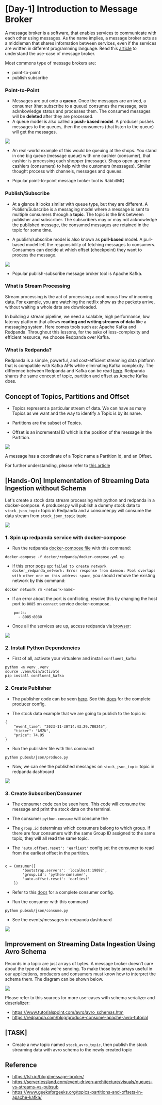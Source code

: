 # [Day-1] Introduction to Message Broker

A message broker is a software, that enables services to communicate with each other using messages. As the name implies, a message broker acts as a middleman that shares information between services, even if the services are written in different programming language. Read this [article](https://medium.com/geekculture/streams-vs-pub-sub-systems-in-redis-70626821cc2f) to understand the use-case of message broker. 

Most commons type of message brokers are:
- point-to-point
- publish subscribe

### Point-to-Point

- Messages are put onto a **queue**. Once the messages are arrived, a consumer (that subscribe to a queue) consumes the message, sets acknkowledge status and processes them. The consumed messages will be **deleted** after they are processed. 
- A queue model is also called a **push-based model**. A producer pushes messages to the queues, then the consumers (that listen to the queue) will get the messages.

![](./img/point-to-point.png)

- An real-world example of this would be queuing at the shops. You stand in one big queue (message queue) with one cashier (consumer), that cashier is processing each shopper (message). Shops open up more cashiers (consumers) to help with the customers (messages). Similar thought process with channels, messages and queues.


- Popular point-to-point message broker tool is RabbitMQ

### Publish/Subscribe
- At a glance it looks similar with queue type, but they are different. A Publish/Subscribe is a messaging model where a message is sent to multiple consumers through a **topic**. The topic is the link between publisher and subscriber. The subscribers may or may not acknowledge the published message, the consumed messages are retained in the topic for some time.

- A publish/subscribe model is also known as **pull-based** model. A pull-based model left the responsibility of fetching messages to consumers. Consumers can decide at which offset (checkpoint) they want to process the message.

![](./img/publish-subscribe.png)


- Popular publish-subscribe message broker tool is Apache Kafka.


### What is Stream Processing

Stream processing is the act of processing a continuous flow of incoming data. For example, you are watching the netflix show as the packets arrive, without waiting a whole data are downloaded.

In building a stream pipeline, we need a scalable, high performance, low latency platform that allows **reading and writing streams of data** like a messaging system. Here comes tools such as: Apache Kafka and Redpanda. Throughout this lessons, for the sake of less-complexity and efficient resource, we choose Redpanda over Kafka. 

### What is Redpanda?

Redpanda is a simple, powerful, and cost-efficient streaming data platform that is compatible with Kafka APIs while eliminating Kafka complexity. The difference between Redpanda and Kafka can be read [here](https://docs.redpanda.com/current/get-started/intro-to-events/#redpanda-differentiators). Redpanda shares the same concept of topic, partition and offset as Apache Kafka does.


## Concept of Topics, Partitions and Offset


- Topics represent a particular stream of data. We can have as many Topics as we want and the way to identify a Topic is by its name.

- Partitions are the subset of Topics. 

- Offset is an incremental ID which is the position of the message in the Partition.

![](./img/topic-partition-offset.png)

A message has a coordinate of a Topic name a Partition id, and an Offset.

For further understanding, please refer to [this article](https://www.geeksforgeeks.org/topics-partitions-and-offsets-in-apache-kafka/)


## [Hands-On] Implementation of Streaming Data Ingestion without Schema

Let's create a stock data stream processing with python and redpanda in a docker-compose. A producer.py will publish a dummy stock data to `stock_json_topic` topic in Redpanda and a consumer.py will consume the data stream from `stock_json_topic` topic.

![](./img/stock_data.png)

### 1. Spin up redpanda service with docker-compose

- Run the redpanda [docker-compose file](./docker/redpanda/docker-compose.yml) with this command:
```
docker-compose -f docker/redpanda/docker-compose.yml up
```

- If this error pops up: `failed to create network docker_redpanda_network: Error response from daemon: Pool overlaps with other one on this address space`, you should remove the existing network by this command: 

```
docker network rm <network-name>
```

- If an error about the port is conflicting, resolve this by changing the host port to `8085` on `connect` service docker-compose.

```
    ports:
      - 8085:8080
```

- Once all the services are up, access redpanda via [browser](http://localhost:8085):

![](./img/streaming__redpd_dashboard.png)


### 2. Install Python Dependencies 


- First of all, activate your virtualenv and install `confluent_kafka`
```
python -m venv .venv
source .venv/bin/activate
pip install confluent_kafka
```

### 2. Create Publisher 

- The publisher code can be seen [here](./pubsub/json/produce.py). See this [docs](https://docs.confluent.io/platform/current/installation/configuration/producer-configs.html) for the complete producer config.


- The stock data example that we are going to publish to the topic is: 

```
{
    "event_time": "2023-11-30T14:43:29.700245",
    "ticker": "AMZN",
    "price": 74.95
}
```

- Run the publisher file with this command

```
python pubsub/json/produce.py
```

- Now, we can see the published messages on `stock_json_topic` topic in redpanda dashboard

![](./img/stock-topic-dashboard.png)


### 3. Create Subscriber/Consumer

- The consumer code can be seen [here](./pubsub/json/consume.py). This code will consume the message and print the stock data on the terminal.


- The consumer `python-consume` will consume the 

- The `group.id` determines which consumers belong to which group. If there are four consumers with the same Group ID assigned to the same topic, they will all read the same topic.

- The `'auto.offset.reset': 'earliest'` config set the consumer to read from the earliest offset in the partition.

```

c = Consumer({
        'bootstrap.servers': 'localhost:19092',
        'group.id': 'python-consumer',
        'auto.offset.reset': 'earliest'
    })

```

- Refer to this [docs](https://redpanda.com/guides/kafka-tutorial/kafka-consumer-config) for a complete consumer config.


- Run the consumer with this command 

```
python pubsub/json/consume.py
```

- See the events/messages in redpanda dashboard

![](./img/consumer-terminal.png)


## Improvement on Streaming Data Ingestion Using Avro Schema

Records in a topic are just arrays of bytes. A message broker doesn’t care about the type of data we’re sending. To make those byte arrays useful in our applications, producers and consumers must know how to interpret the schema them. The diagram can be shown below.

![](./img/kafka-schema-registry-usage.png)

Please refer to this sources for more use-cases with schema serializer and deserializer: 

- https://www.tutorialspoint.com/avro/avro_schemas.htm
- https://redpanda.com/blog/produce-consume-apache-avro-tutorial

## [TASK] 

- Create a new topic named `stock_avro_topic`, then publish the stock streaming data with avro schema to the newly created topic


## Reference

- https://tsh.io/blog/message-broker/
- https://serverlessland.com/event-driven-architecture/visuals/queues-vs-streams-vs-pubsub
- https://www.geeksforgeeks.org/topics-partitions-and-offsets-in-apache-kafka/